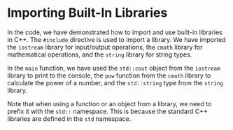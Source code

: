 # Importing Built-In Libraries

In the code, we have demonstrated how to import and use built-in libraries in C++. The `#include` directive is used to import a library. We have imported the `iostream` library for input/output operations, the `cmath` library for mathematical operations, and the `string` library for string types.

In the `main` function, we have used the `std::cout` object from the `iostream` library to print to the console, the `pow` function from the `cmath` library to calculate the power of a number, and the `std::string` type from the `string` library.

Note that when using a function or an object from a library, we need to prefix it with the `std::` namespace. This is because the standard C++ libraries are defined in the `std` namespace.